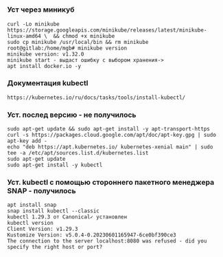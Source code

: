 #
### Уст через миникуб
```
curl -Lo minikube https://storage.googleapis.com/minikube/releases/latest/minikube-linux-amd64 \  && chmod +x minikube
sudo cp minikube /usr/local/bin && rm minikube
root@gitlab:/home/mgb# minikube version
minikube version: v1.32.0
minikube start - выдаст ошибку с выбором хранения->
apt install docker.io -y

```
### Документация kubectl
```
https://kubernetes.io/ru/docs/tasks/tools/install-kubectl/
```
### Уст. послед версию - не получилось
```
sudo apt-get update && sudo apt-get install -y apt-transport-https
curl -s https://packages.cloud.google.com/apt/doc/apt-key.gpg | sudo apt-key add -
echo "deb https://apt.kubernetes.io/ kubernetes-xenial main" | sudo tee -a /etc/apt/sources.list.d/kubernetes.list
sudo apt-get update
sudo apt-get install -y kubectl
```
### Уст. kubectl с помощью стороннего пакетного менеджера SNAP - получилось
```
apt install snap
snap install kubectl --classic
kubectl 1.29.3 от Canonical✓ установлен
kubectl version
Client Version: v1.29.3
Kustomize Version: v5.0.4-0.20230601165947-6ce0bf390ce3
The connection to the server localhost:8080 was refused - did you specify the right host or port?
```





